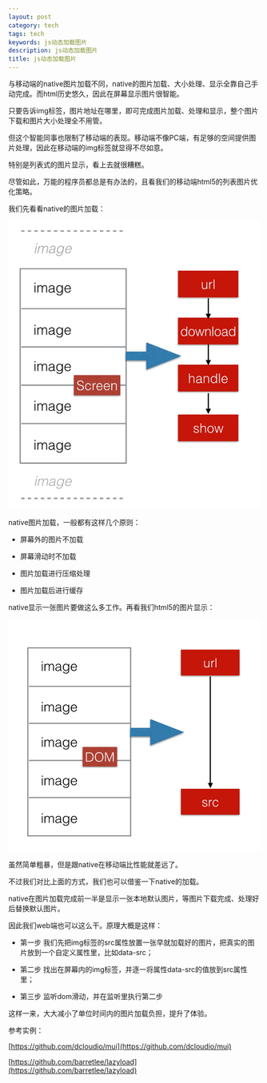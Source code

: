 ```yaml
---
layout: post
category: tech
tags: tech
keywords: js动态加载图片
description: js动态加载图片
title: js动态加载图片
---
```


与移动端的native图片加载不同，native的图片加载、大小处理、显示全靠自己手动完成。而html历史悠久，因此在屏幕显示图片很智能。

只要告诉img标签，图片地址在哪里，即可完成图片加载、处理和显示，整个图片下载和图片大小处理全不用管。

但这个智能同事也限制了移动端的表现。移动端不像PC端，有足够的空间提供图片处理，因此在移动端的img标签就显得不尽如意。

特别是列表式的图片显示，看上去就很糟糕。

尽管如此，万能的程序员都总是有办法的，且看我们的移动端html5的列表图片优化策略。

我们先看看native的图片加载：

![img](/images/native-image-show.png)

native图片加载，一般都有这样几个原则：

* 屏幕外的图片不加载

* 屏幕滑动时不加载

* 图片加载进行压缩处理

* 图片加载后进行缓存

native显示一张图片要做这么多工作。再看我们html5的图片显示：

![img](/images/web-image-show.png)

虽然简单粗暴，但是跟native在移动端比性能就差远了。

不过我们对比上面的方式，我们也可以借鉴一下native的加载。

native在图片加载完成前一半是显示一张本地默认图片，等图片下载完成、处理好后替换默认图片。

因此我们web端也可以这么干。原理大概是这样：

* 第一步 我们先把img标签的src属性放置一张早就加载好的图片，把真实的图片放到一个自定义属性里，比如data-src；

* 第二步 找出在屏幕内的img标签，并逐一将属性data-src的值放到src属性里；

* 第三步 监听dom滑动，并在监听里执行第二步

这样一来，大大减小了单位时间内的图片加载负担，提升了体验。

参考实例：

[https://github.com/dcloudio/mui](https://github.com/dcloudio/mui)

[https://github.com/barretlee/lazyload](https://github.com/barretlee/lazyload)



